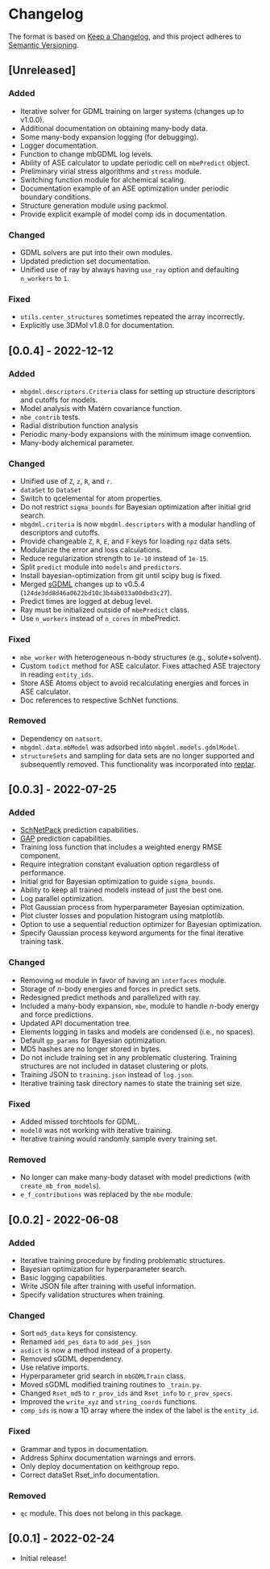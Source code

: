 # Changelog

The format is based on [Keep a Changelog](https://keepachangelog.com/en/1.0.0/), and this project adheres to [Semantic Versioning](https://semver.org/spec/v2.0.0.html).

## [Unreleased]

### Added

- Iterative solver for GDML training on larger systems (changes up to v1.0.0).
- Additional documentation on obtaining many-body data.
- Some many-body expansion logging (for debugging).
- Logger documentation.
- Function to change mbGDML log levels.
- Ability of ASE calculator to update periodic cell on ``mbePredict`` object.
- Preliminary virial stress algorithms and ``stress`` module.
- Switching function module for alchemical scaling.
- Documentation example of an ASE optimization under periodic boundary conditions.
- Structure generation module using packmol.
- Provide explicit example of model comp ids in documentation.

### Changed

- GDML solvers are put into their own modules.
- Updated prediction set documentation.
- Unified use of ray by always having ``use_ray`` option and defaulting ``n_workers`` to ``1``.

### Fixed

- `utils.center_structures` sometimes repeated the array incorrectly.
- Explicitly use 3DMol v1.8.0 for documentation.

## [0.0.4] - 2022-12-12

### Added

- ``mbgdml.descriptors.Criteria`` class for setting up structure descriptors and cutoffs for models.
- Model analysis with Matérn covariance function.
- ``mbe_contrib`` tests.
- Radial distribution function analysis
- Periodic many-body expansions with the minimum image convention.
- Many-body alchemical parameter.

### Changed

- Unified use of ``Z``, ``z``, ``R``, and ``r``.
- `dataSet` to `DataSet`
- Switch to qcelemental for atom properties.
- Do not restrict ``sigma_bounds`` for Bayesian optimization after initial grid search.
- ``mbgdml.criteria`` is now ``mbgdml.descriptors`` with a modular handling of descriptors and cutoffs.
- Provide changeable ``Z``, ``R``, ``E``, and ``F`` keys for loading ``npz`` data sets.
- Modularize the error and loss calculations.
- Reduce regularization strength to ``1e-10`` instead of ``1e-15``.
- Split `predict` module into `models` and `predictors`.
- Install bayesian-optimization from git until scipy bug is fixed.
- Merged [sGDML](https://github.com/stefanch/sGDML) changes up to v0.5.4 (``124de3dd8d46a0622bd10c3b4ab033a00dbd3c27``).
- Predict times are logged at debug level.
- Ray must be initialized outside of ``mbePredict`` class.
- Use ``n_workers`` instead of ``n_cores`` in mbePredict.

### Fixed

- ``mbe_worker`` with heterogeneous n-body structures (e.g., solute+solvent).
- Custom ``todict`` method for ASE calculator.
Fixes attached ASE trajectory in reading ``entity_ids``.
- Store ASE Atoms object to avoid recalculating energies and forces in ASE calculator.
- Doc references to respective SchNet functions.

### Removed

- Dependency on ``natsort``.
- ``mbgdml.data.mbModel`` was adsorbed into ``mbgdml.models.gdmlModel``.
- ``structureSets`` and sampling for data sets are no longer supported and subsequently removed.
This functionality was incorporated into [reptar](https://github.com/aalexmmaldonado/reptar).

## [0.0.3] - 2022-07-25

### Added

- [SchNetPack](https://schnetpack.readthedocs.io/en/stable/) prediction capabilities.
- [GAP](https://libatoms.github.io/GAP/index.html) prediction capabilities.
- Training loss function that includes a weighted energy RMSE component.
- Require integration constant evaluation option regardless of performance.
- Initial grid for Bayesian optimization to guide ``sigma_bounds``.
- Ability to keep all trained models instead of just the best one.
- Log parallel optimization.
- Plot Gaussian process from hyperparameter Bayesian optimization.
- Plot cluster losses and population histogram using matplotlib.
- Option to use a sequential reduction optimizer for Bayesian optimization.
- Specify Gaussian process keyword arguments for the final iterative training task.

### Changed

- Removing `md` module in favor of having an `interfaces` module.
- Storage of *n*-body energies and forces in predict sets.
- Redesigned predict methods and parallelized with ray.
- Included a many-body expansion, ``mbe``, module to handle *n*-body energy and force predictions.
- Updated API documentation tree.
- Elements logging in tasks and models are condensed (i.e., no spaces).
- Default ``gp_params`` for Bayesian optimization.
- MD5 hashes are no longer stored in bytes.
- Do not include training set in any problematic clustering.
Training structures are not included in dataset clustering or plots.
- Training JSON to ``training.json`` instead of ``log.json``.
- Iterative training task directory names to state the training set size.

### Fixed

- Added missed torchtools for GDML.
- ``model0`` was not working with iterative training.
- Iterative training would randomly sample every training set.

### Removed

- No longer can make many-body dataset with model predictions (with ``create_mb_from_models``).
- ``e_f_contributions`` was replaced by the ``mbe`` module.

## [0.0.2] - 2022-06-08

### Added

- Iterative training procedure by finding problematic structures.
- Bayesian optimization for hyperparameter search.
- Basic logging capabilities.
- Write JSON file after training with useful information.
- Specify validation structures when training.

### Changed

- Sort ``md5_data`` keys for consistency.
- Renamed ``add_pes_data`` to ``add_pes_json``
- `asdict` is now a method instead of a property.
- Removed sGDML dependency.
- Use relative imports.
- Hyperparameter grid search in ``mbGDMLTrain`` class.
- Moved sGDML modified training routines to ``_train.py``.
- Changed ``Rset_md5`` to ``r_prov_ids`` and ``Rset_info`` to ``r_prov_specs``.
- Improved the ``write_xyz`` and ``string_coords`` functions.
- ``comp_ids`` is now a 1D array where the index of the label is the ``entity_id``.

### Fixed

- Grammar and typos in documentation.
- Address Sphinx documentation warnings and errors.
- Only deploy documentation on keithgroup repo.
- Correct dataSet Rset_info documentation.

### Removed

- ``qc`` module. This does not belong in this package.

## [0.0.1] - 2022-02-24

- Initial release!
